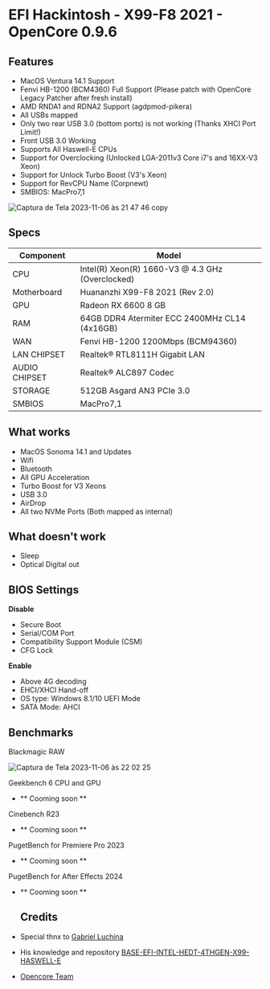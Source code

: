 # EFI Hackintosh - X99-F8 2021 - OpenCore 0.9.6

## Features
- MacOS Ventura 14.1 Support
- Fenvi HB-1200 (BCM4360) Full Support (Please patch with OpenCore Legacy Patcher after fresh install)
- AMD RNDA1 and RDNA2 Support (agdpmod-pikera)
- All USBs mapped
- Only two rear USB 3.0 (bottom ports) is not working (Thanks XHCI Port Limit!)
- Front USB 3.0 Working
- Supports All Haswell-E CPUs
- Support for Overclocking (Unlocked LGA-2011v3 Core i7's and 16XX-V3 Xeon)
- Support for Unlock Turbo Boost (V3's Xeon)
- Support for RevCPU Name (Corpnewt)
- SMBIOS: MacPro7,1

![Captura de Tela 2023-11-06 às 21 47 46 copy](https://github.com/moesuito/EFI-Hackintosh_X99-F8-2021_OC-0.9.6/assets/57041838/6ae25a2f-feaf-4c6a-848e-b0f78403eaa2)
## **Specs**
| **Component** | **Model** |
| ------------- | --------- |
| CPU | Intel(R) Xeon(R) 1660-V3 @ 4.3 GHz (Overclocked) |
| Motherboard | Huananzhi X99-F8 2021 (Rev 2.0) |
| GPU | Radeon RX 6600 8 GB |
| RAM | 64GB DDR4 Atermiter ECC 2400MHz CL14 (4x16GB) |
| WAN | Fenvi HB-1200 1200Mbps (BCM94360) |
| LAN CHIPSET | Realtek® RTL8111H Gigabit LAN |
| AUDIO CHIPSET | Realtek® ALC897 Codec |
| STORAGE | 512GB Asgard AN3 PCIe 3.0 |
| SMBIOS | MacPro7,1 |
## **What works**
- MacOS Sonoma 14.1 and Updates
- Wifi
- Bluetooth
- All GPU Acceleration
- Turbo Boost for V3 Xeons
- USB 3.0
- AirDrop
- All two NVMe Ports (Both mapped as internal)

## **What doesn't work**
- Sleep
- Optical Digital out

## BIOS Settings

**Disable**
- Secure Boot
- Serial/COM Port
- Compatibility Support Module (CSM)
- CFG Lock

**Enable**
- Above 4G decoding
- EHCI/XHCI Hand-off
- OS type: Windows 8.1/10 UEFI Mode
- SATA Mode: AHCI

## Benchmarks

Blackmagic RAW

![Captura de Tela 2023-11-06 às 22 02 25](https://github.com/moesuito/EFI-Hackintosh_X99-F8-2021_OC-0.9.6/assets/57041838/2075a997-aec3-48ab-b52e-f9c10cd82c56)

Geekbench 6 CPU and GPU

- ** Cooming soon **

Cinebench R23

- ** Cooming soon **

PugetBench for Premiere Pro 2023

- ** Cooming soon **

PugetBench for After Effects 2024

- ** Cooming soon **

  ## Credits
- <p>Special thnx to <a href="https://github.com/luchina-gabriel/"> Gabriel Luchina</a></p>
- <p>His knowledge and repository <a href="https://github.com/luchina-gabriel/BASE-EFI-INTEL-HEDT-4THGEN-X99-HASWELL-E"> BASE-EFI-INTEL-HEDT-4THGEN-X99-HASWELL-E</a></p>

- [Opencore Team](https://dortania.github.io/getting-started/)
